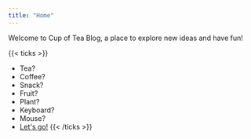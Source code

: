 ```yaml
---
title: "Home"
---
```


Welcome to Cup of Tea Blog, a place to explore new ideas and have fun!

{{< ticks >}}

- Tea?
- Coffee?
- Snack?
- Fruit?
- Plant?
- Keyboard?
- Mouse?
- [Let's go!](/post/)
  {{< /ticks >}}
